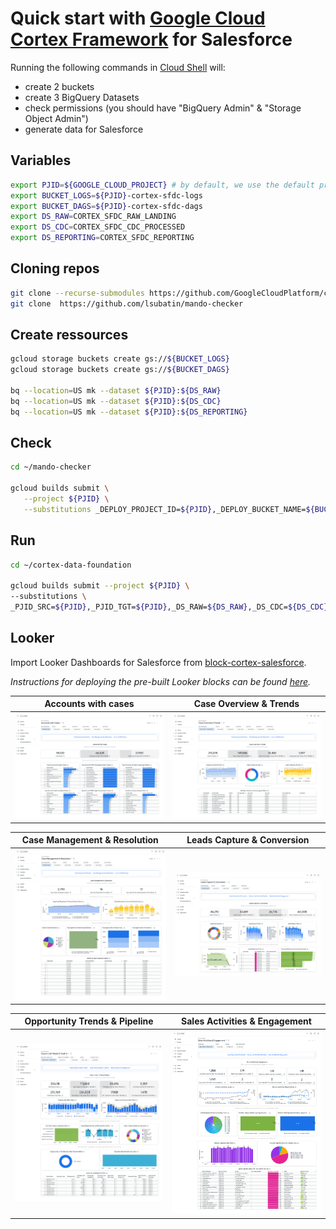 # Quick start with [Google Cloud Cortex Framework](https://github.com/GoogleCloudPlatform/cortex-data-foundation) for Salesforce


Running the following commands in [Cloud Shell](https://cloud.google.com/shell) will:
- create 2 buckets
- create 3 BigQuery Datasets
- check permissions (you should have "BigQuery Admin" & "Storage Object Admin")
- generate data for Salesforce

## Variables

```sh
export PJID=${GOOGLE_CLOUD_PROJECT} # by default, we use the default project environment variable
export BUCKET_LOGS=${PJID}-cortex-sfdc-logs
export BUCKET_DAGS=${PJID}-cortex-sfdc-dags
export DS_RAW=CORTEX_SFDC_RAW_LANDING
export DS_CDC=CORTEX_SFDC_CDC_PROCESSED
export DS_REPORTING=CORTEX_SFDC_REPORTING
```

## Cloning repos

```sh
git clone --recurse-submodules https://github.com/GoogleCloudPlatform/cortex-data-foundation
git clone  https://github.com/lsubatin/mando-checker
```

## Create ressources

```sh
gcloud storage buckets create gs://${BUCKET_LOGS}
gcloud storage buckets create gs://${BUCKET_DAGS}

bq --location=US mk --dataset ${PJID}:${DS_RAW}
bq --location=US mk --dataset ${PJID}:${DS_CDC}
bq --location=US mk --dataset ${PJID}:${DS_REPORTING}
```


## Check

```sh
cd ~/mando-checker

gcloud builds submit \
   --project ${PJID} \
   --substitutions _DEPLOY_PROJECT_ID=${PJID},_DEPLOY_BUCKET_NAME=${BUCKET_DAGS},_LOG_BUCKET_NAME=${BUCKET_LOGS} .
```

## Run

```sh
cd ~/cortex-data-foundation

gcloud builds submit --project ${PJID} \
--substitutions \
_PJID_SRC=${PJID},_PJID_TGT=${PJID},_DS_RAW=${DS_RAW},_DS_CDC=${DS_CDC},_DS_REPORTING=${DS_REPORTING},_DS_MODELS=none,_GCS_BUCKET=${BUCKET_LOGS},_TGT_BUCKET=${BUCKET_DAGS},_TEST_DATA=true,_DEPLOY_CDC=true,_GEN_EXT=true,_DEPLOY_SAP=false,_DEPLOY_SFDC=true
```

## Looker

Import Looker Dashboards for Salesforce from [block-cortex-salesforce](https://github.com/looker-open-source/block-cortex-salesforce).

_Instructions for deploying the pre-built Looker blocks can be found [here](https://cloud.google.com/looker/docs/marketplace#installing_a_tool_from_a_git_url)._

| Accounts with cases | Case Overview & Trends |
|---|---|
| <img src="cortex-looker-salesforce-accounts_with_cases.png" alt="Cortex Looker Salesforce Accounts with cases" width="500" /> | <img src="cortex-looker-salesforce-case_overview_trends.png" alt="Cortex Looker Salesforce Case Overview & Trends" width="500" /> |

| Case Management & Resolution | Leads Capture & Conversion |
|---|---|
| <img src="cortex-looker-salesforce-case_management_resolution.png" alt="Cortex Looker Salesforce Case Management & Resolution" width="500" /> | <img src="cortex-looker-salesforce-leads_capture_conversion.png" alt="Cortex Looker Salesforce Leads Capture & Conversion" width="500" /> |

| Opportunity Trends & Pipeline | Sales Activities & Engagement |
|---|---|
| <img src="cortex-looker-salesforce-opportunity_trends_pipeline.png" alt="Cortex Looker Salesforce Opportunity Trends & Pipeline" width="500" /> | <img src="cortex-looker-salesforce-sales_activities_engagement.png" alt="Cortex Looker Salesforce Sales Activities & Engagement" width="500" /> |
